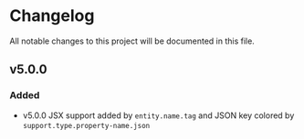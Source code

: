 # Changelog

All notable changes to this project will be documented in this file.

## v5.0.0
### Added
- v5.0.0 JSX support added by `entity.name.tag` and JSON key colored by `support.type.property-name.json` 
